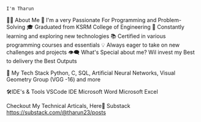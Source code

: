                                                                                             I'm Tharun
🙋‍♂️ About Me
🥋 I'm a very Passionate For Programming and Problem-Solving
🎓 Graduated from KSRM College of Engineering
🌱 Constantly learning and exploring new technologies
📚 Certified in various programming courses and essentials
💡 Always eager to take on new challenges and projects
👁‍🗨 What's Special about me?
Wil invest my Best to delivery the Best Outputs

💼 My Tech Stack
Python, C, SQL, Artificial Neural Networks, Visual Geometry Group (VGG -16) and more

🛠️IDE's & Tools
VSCode IDE Microsoft Word Microsoft Excel

Checkout My Technical Articals, Here🤝
Substack https://substack.com/@tharun23/posts
